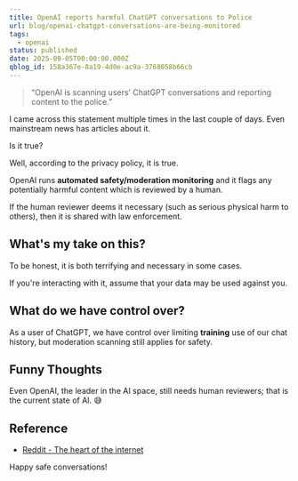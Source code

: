 ```yaml
---
title: OpenAI reports harmful ChatGPT conversations to Police
url: blog/openai-chatgpt-conversations-are-being-monitored
tags:
  - openai
status: published
date: 2025-09-05T00:00:00.000Z
qblog_id: 158a367e-8a19-4d0e-ac9a-3768058b66cb
---
```


> “OpenAI is scanning users’ ChatGPT conversations and reporting content to the police.”

I came across this statement multiple times in the last couple of days. Even mainstream news has articles about it.

Is it true?

Well, according to the privacy policy, it is true.

OpenAI runs **automated safety/moderation monitoring** and it flags any potentially harmful content which is reviewed by a human.

If the human reviewer deems it necessary (such as serious physical harm to others), then it is shared with law enforcement.

## What's my take on this?
To be honest, it is both terrifying and necessary in some cases.

If you're interacting with it, assume that your data may be used against you.

## What do we have control over?
As a user of ChatGPT, we have control over limiting **training** use of our chat history, but moderation scanning still applies for safety.

## Funny Thoughts
Even OpenAI, the leader in the AI space, still needs human reviewers; that is the current state of AI. 😅

## Reference
- [Reddit - The heart of the internet](https://www.reddit.com/r/ChatGPT/comments/1n7gcyi/openai_is_dying_fast_youre_not_protected_anymore/)

Happy safe conversations!